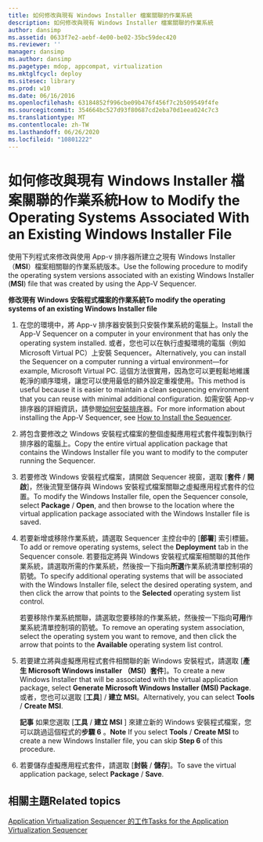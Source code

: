 ```yaml
---
title: 如何修改與現有 Windows Installer 檔案關聯的作業系統
description: 如何修改與現有 Windows Installer 檔案關聯的作業系統
author: dansimp
ms.assetid: 0633f7e2-aebf-4e00-be02-35bc59dec420
ms.reviewer: ''
manager: dansimp
ms.author: dansimp
ms.pagetype: mdop, appcompat, virtualization
ms.mktglfcycl: deploy
ms.sitesec: library
ms.prod: w10
ms.date: 06/16/2016
ms.openlocfilehash: 63184852f996cbe09b476f456f7c2b509549f4fe
ms.sourcegitcommit: 354664bc527d93f80687cd2eba70d1eea024c7c3
ms.translationtype: MT
ms.contentlocale: zh-TW
ms.lasthandoff: 06/26/2020
ms.locfileid: "10801222"
---
```

# <span data-ttu-id="4ed29-103">如何修改與現有 Windows Installer 檔案關聯的作業系統</span><span class="sxs-lookup"><span data-stu-id="4ed29-103">How to Modify the Operating Systems Associated With an Existing Windows Installer File</span></span>


<span data-ttu-id="4ed29-104">使用下列程式來修改與使用 App-v 排序器所建立之現有 Windows Installer （**MSI**）檔案相關聯的作業系統版本。</span><span class="sxs-lookup"><span data-stu-id="4ed29-104">Use the following procedure to modify the operating system versions associated with an existing Windows Installer (**MSI**) file that was created by using the App-V Sequencer.</span></span>

**<span data-ttu-id="4ed29-105">修改現有 Windows 安裝程式檔案的作業系統</span><span class="sxs-lookup"><span data-stu-id="4ed29-105">To modify the operating systems of an existing Windows Installer file</span></span>**

1.  <span data-ttu-id="4ed29-106">在您的環境中，將 App-v 排序器安裝到只安裝作業系統的電腦上。</span><span class="sxs-lookup"><span data-stu-id="4ed29-106">Install the App-V Sequencer on a computer in your environment that has only the operating system installed.</span></span> <span data-ttu-id="4ed29-107">或者，您也可以在執行虛擬環境的電腦（例如 Microsoft Virtual PC）上安裝 Sequencer。</span><span class="sxs-lookup"><span data-stu-id="4ed29-107">Alternatively, you can install the Sequencer on a computer running a virtual environment—for example, Microsoft Virtual PC.</span></span> <span data-ttu-id="4ed29-108">這個方法很實用，因為您可以更輕鬆地維護乾淨的順序環境，讓您可以使用最低的額外設定重複使用。</span><span class="sxs-lookup"><span data-stu-id="4ed29-108">This method is useful because it is easier to maintain a clean sequencing environment that you can reuse with minimal additional configuration.</span></span> <span data-ttu-id="4ed29-109">如需安裝 App-v 排序器的詳細資訊，請參閱[如何安裝排序](how-to-install-the-sequencer.md)器。</span><span class="sxs-lookup"><span data-stu-id="4ed29-109">For more information about installing the App-V Sequencer, see [How to Install the Sequencer](how-to-install-the-sequencer.md).</span></span>

2.  <span data-ttu-id="4ed29-110">將包含要修改之 Windows 安裝程式檔案的整個虛擬應用程式套件複製到執行排序器的電腦上。</span><span class="sxs-lookup"><span data-stu-id="4ed29-110">Copy the entire virtual application package that contains the Windows Installer file you want to modify to the computer running the Sequencer.</span></span>

3.  <span data-ttu-id="4ed29-111">若要修改 Windows 安裝程式檔案，請開啟 Sequencer 視窗，選取 [**套件**  /  **開啟**]，然後流覽至儲存與 Windows 安裝程式檔案關聯之虛擬應用程式套件的位置。</span><span class="sxs-lookup"><span data-stu-id="4ed29-111">To modify the Windows Installer file, open the Sequencer console, select **Package** / **Open**, and then browse to the location where the virtual application package associated with the Windows Installer file is saved.</span></span>

4.  <span data-ttu-id="4ed29-112">若要新增或移除作業系統，請選取 Sequencer 主控台中的 [**部署**] 索引標籤。</span><span class="sxs-lookup"><span data-stu-id="4ed29-112">To add or remove operating systems, select the **Deployment** tab in the Sequencer console.</span></span> <span data-ttu-id="4ed29-113">若要指定將與 Windows 安裝程式檔案相關聯的其他作業系統，請選取所需的作業系統，然後按一下指向**所選**作業系統清單控制項的箭號。</span><span class="sxs-lookup"><span data-stu-id="4ed29-113">To specify additional operating systems that will be associated with the Windows Installer file, select the desired operating system, and then click the arrow that points to the **Selected** operating system list control.</span></span>

    <span data-ttu-id="4ed29-114">若要移除作業系統關聯，請選取您要移除的作業系統，然後按一下指向**可用**作業系統清單控制項的箭號。</span><span class="sxs-lookup"><span data-stu-id="4ed29-114">To remove an operating system association, select the operating system you want to remove, and then click the arrow that points to the **Available** operating system list control.</span></span>

5.  <span data-ttu-id="4ed29-115">若要建立將與虛擬應用程式套件相關聯的新 Windows 安裝程式，請選取 [**產生 Microsoft Windows installer （MSI）套件**]。</span><span class="sxs-lookup"><span data-stu-id="4ed29-115">To create a new Windows Installer that will be associated with the virtual application package, select **Generate Microsoft Windows Installer (MSI) Package**.</span></span> <span data-ttu-id="4ed29-116">或者，您也可以選取 [**工具**]  /  **建立 MSI**。</span><span class="sxs-lookup"><span data-stu-id="4ed29-116">Alternatively, you can select **Tools** / **Create MSI**.</span></span>

    <span data-ttu-id="4ed29-117">**記事** 如果您選取 [**工具** / **建立 MSI** ] 來建立新的 Windows 安裝程式檔案，您可以跳過這個程式的**步驟 6** 。</span><span class="sxs-lookup"><span data-stu-id="4ed29-117">**Note** If you select **Tools** / **Create MSI** to create a new Windows Installer file, you can skip **Step 6** of this procedure.</span></span>

     

6.  <span data-ttu-id="4ed29-118">若要儲存虛擬應用程式套件，請選取 [**封裝**  /  **儲存**]。</span><span class="sxs-lookup"><span data-stu-id="4ed29-118">To save the virtual application package, select **Package** / **Save**.</span></span>

## <span data-ttu-id="4ed29-119">相關主題</span><span class="sxs-lookup"><span data-stu-id="4ed29-119">Related topics</span></span>


[<span data-ttu-id="4ed29-120">Application Virtualization Sequencer 的工作</span><span class="sxs-lookup"><span data-stu-id="4ed29-120">Tasks for the Application Virtualization Sequencer</span></span>](tasks-for-the-application-virtualization-sequencer.md)

 

 





